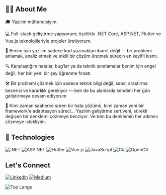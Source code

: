 ## 👩‍💻 About Me

🎓 Yazılım mühendisiyim.

💻 Full-stack geliştirme yapıyorum; özellikle .NET Core, ASP.NET, Flutter ve Vue.js teknolojileriyle projeler üretiyorum.

🚀 Benim için yazılım sadece kod yazmaktan ibaret değil — bir problemi anlamak, analiz etmek ve etkili bir çözüm üretmek sürecin en keyifli kısmı.

🔍 Karşılaştığım hatalar, bug’lar ya da teknik sınırlamalar benim için engel değil; her biri yeni bir şey öğrenme fırsatı.

🛠️ Bir problemi çözmek için sadece teknik bilgi değil, sabır, araştırma becerisi ve kararlılık gerekiyor — ben de bu alanlarda kendimi her gün geliştirmeye devam ediyorum.

📌 Kimi zaman saatlerce süren bir hata çözümü, kimi zaman yeni bir framework'e adaptasyon süreci... Yazılım geliştirme serüveni, sürekli değişen bir denklemi çözmeye benziyor. Ve ben bu denklemin her adımını çözmeye istekliyim.

## 🧠 Technologies 

![.NET](https://img.shields.io/badge/-.NET-512BD4?style=flat&logo=dotnet&logoColor=white)
![ASP.NET](https://img.shields.io/badge/-ASP.NET-5C2D91?style=flat&logo=.net&logoColor=white)
![Flutter](https://img.shields.io/badge/-Flutter-02569B?style=flat&logo=flutter&logoColor=white)
![Vue.js](https://img.shields.io/badge/-Vue.js-4FC08D?style=flat&logo=vue.js&logoColor=white)
![JavaScript](https://img.shields.io/badge/-JavaScript-F7DF1E?style=flat&logo=javascript&logoColor=black)
![C#](https://img.shields.io/badge/-CSharp-239120?style=flat&logo=c-sharp&logoColor=white)
![OpenCV](https://img.shields.io/badge/-OpenCV-5C3EE8?style=flat&logo=opencv&logoColor=white)

## Let's Connect
[![LinkedIn](https://img.shields.io/badge/-LinkedIn-blue?style=flat&logo=linkedin&logoColor=white)](https://www.linkedin.com/in/azime-tolumo%C4%9Flu/)
[![Medium](https://img.shields.io/badge/-Medium-black?style=flat&logo=medium&logoColor=white)](https://medium.com/@tolumogluazime2)


![Top Langs](https://github-readme-stats.vercel.app/api/top-langs/?username=Azime&layout=compact&theme=radical)

